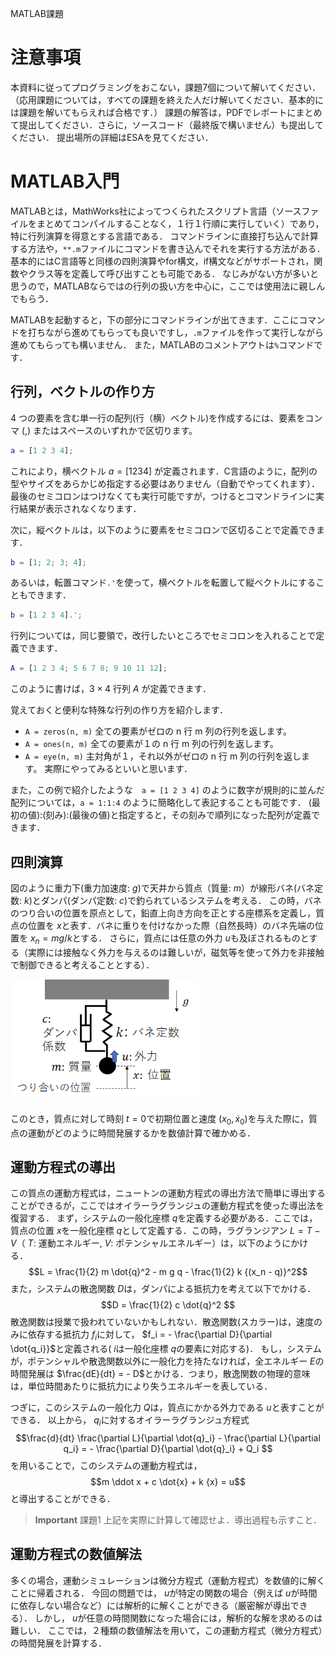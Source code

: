 MATLAB課題

# 注意事項
本資料に従ってプログラミングをおこない，課題7個について解いてください．（応用課題については，すべての課題を終えた人だけ解いてください．基本的には課題を解いてもらえれば合格です．）
課題の解答は，PDFでレポートにまとめて提出してください．さらに，ソースコード（最終版で構いません）も提出してください．
提出場所の詳細はESAを見てください．

# MATLAB入門
MATLABとは，MathWorks社によってつくられたスクリプト言語（ソースファイルをまとめてコンパイルすることなく，１行１行順に実行していく）であり，特に行列演算を得意とする言語である．
コマンドラインに直接打ち込んで計算する方法や，`**.m`ファイルにコマンドを書き込んでそれを実行する方法がある．
基本的にはC言語等と同様の四則演算やfor構文，if構文などがサポートされ，関数やクラス等を定義して呼び出すことも可能である．
なじみがない方が多いと思うので，MATLABならではの行列の扱い方を中心に，ここでは使用法に親しんでもらう．

MATLABを起動すると，下の部分にコマンドラインが出てきます．ここにコマンドを打ちながら進めてもらっても良いですし，`.m`ファイルを作って実行しながら進めてもらっても構いません．
また，MATLABのコメントアウトは`%`コマンドです．

## 行列，ベクトルの作り方
4 つの要素を含む単一行の配列(行（横）ベクトル)を作成するには、要素をコンマ (,) またはスペースのいずれかで区切ります。
```matlab
a = [1 2 3 4];
```
これにより，横ベクトル $a=[1 2 3 4]$ が定義されます．C言語のように，配列の型やサイズをあらかじめ指定する必要はありません（自動でやってくれます）．
最後のセミコロンはつけなくても実行可能ですが，つけるとコマンドラインに実行結果が表示されなくなります．

次に，縦ベクトルは，以下のように要素をセミコロンで区切ることで定義できます．
```matlab
b = [1; 2; 3; 4];
```
あるいは，転置コマンド`.'`を使って，横ベクトルを転置して縦ベクトルにすることもできます．
```matlab
b = [1 2 3 4].';
```

行列については，同じ要領で，改行したいところでセミコロンを入れることで定義できます．
```matlab
A = [1 2 3 4; 5 6 7 8; 9 10 11 12];
```
このように書けば，$3 \times 4$ 行列 $A$ が定義できます．

覚えておくと便利な特殊な行列の作り方を紹介します．
- `A = zeros(n, m)` 全ての要素がゼロの n 行 m 列の行列を返します。
- `A = ones(n, m)` 全ての要素が１の n 行 m 列の行列を返します。
- `A = eye(n, m)` 主対角が１，それ以外がゼロの n 行 m 列の行列を返します。
実際にやってみるといいと思います．

また，この例で紹介したような　`a = [1 2 3 4]` のように数字が規則的に並んだ配列については，`a = 1:1:4` のように簡略化して表記することも可能です．
(最初の値):(刻み):(最後の値)と指定すると，その刻みで順列になった配列が定義できます．

## 四則演算



図のように重力下(重力加速度: $g$)で天井から質点（質量: $m$）が線形バネ(バネ定数: $k$)とダンパ(ダンパ定数: $c$)で釣られているシステムを考える．
この時，バネのつり合いの位置を原点として，鉛直上向き方向を正とする座標系を定義し，質点の位置を $x$と表す．バネに重りを付けなかった際（自然長時）のバネ先端の位置を $x_n = mg/k$とする．
さらに，質点には任意の外力 $u$も及ぼされるものとする（実際には接触なく外力を与えるのは難しいが，磁気等を使って外力を非接触で制御できると考えることとする）．

<img src="Figs/model1.png" width="300" alt="バネ質点モデル">

このとき，質点に対して時刻 $t=0$で初期位置と速度 $(x_0, \dot{x}_0)$を与えた際に，質点の運動がどのように時間発展するかを数値計算で確かめる．

## 運動方程式の導出
この質点の運動方程式は，ニュートンの運動方程式の導出方法で簡単に導出することができるが，ここではオイラーラグランジュの運動方程式を使った導出法を復習する．
まず，システムの一般化座標 $q$を定義する必要がある．ここでは，質点の位置 $x$を一般化座標 $q$として定義する．この時，ラグランジアン $L = T - V$（ $T$: 運動エネルギー, $V$: ポテンシャルエネルギー）は，以下のようにかける．
$$L = \frac{1}{2} m \dot{q}^2 - m g q - \frac{1}{2} k {(x_n - q)}^2$$
また，システムの散逸関数 $D$は，ダンパによる抵抗力を考えて以下でかける．
$$D = \frac{1}{2} c \dot{q}^2 $$
散逸関数は授業で扱われていないかもしれない．散逸関数(スカラー)は，速度のみに依存する抵抗力 $f_i$に対して， $f_i = - \frac{\partial D}{\partial \dot{q_i}}$と定義される( $i$は一般化座標 $q$の要素に対応する)．
もし，システムが，ポテンシャルや散逸関数以外に一般化力を持たなければ，全エネルギー $E$の時間発展は $\frac{dE}{dt} = - D$とかける．つまり，散逸関数の物理的意味は，単位時間あたりに抵抗力により失うエネルギーを表している．

つぎに，このシステムの一般化力 $Q$は，質点にかかる外力である $u$と表すことができる．
以上から， $q_i$に対するオイラーラグランジュ方程式
$$\frac{d}{dt} \frac{\partial L}{\partial \dot{q}_i} - \frac{\partial L}{\partial q_i} = - \frac{\partial D}{\partial \dot{q}_i} + Q_i $$
を用いることで，このシステムの運動方程式は，
$$m \ddot x + c \dot{x} + k {x} = u$$
と導出することができる．

>**Important**
>課題1 上記を実際に計算して確認せよ．導出過程も示すこと．

## 運動方程式の数値解法
多くの場合，運動シミュレーションは微分方程式（運動方程式）を数値的に解くことに帰着される．
今回の問題では， $u$が特定の関数の場合（例えば $u$が時間に依存しない場合など）には解析的に解くことができる（厳密解が導出できる）．
しかし， $u$が任意の時間関数になった場合には，解析的な解を求めるのは難しい．
ここでは，２種類の数値解法を用いて，この運動方程式（微分方程式）の時間発展を計算する．
